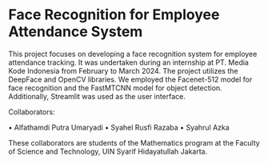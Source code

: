# Face Recognition for Employee Attendance System

This project focuses on developing a face recognition system for employee attendance tracking. It was undertaken during an internship at PT. Media Kode Indonesia from February to March 2024. The project utilizes the DeepFace and OpenCV libraries. We employed the Facenet-512 model for face recognition and the FastMTCNN model for object detection. Additionally, Streamlit was used as the user interface.

Collaborators:

• Alfathamdi Putra Umaryadi
• Syahel Rusfi Razaba
• Syahrul Azka

These collaborators are students of the Mathematics program at the Faculty of Science and Technology, UIN Syarif Hidayatullah Jakarta.
